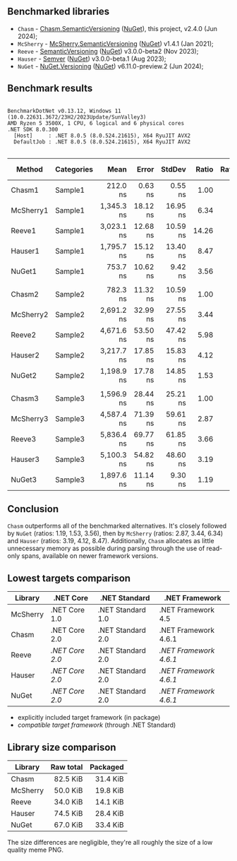 
## Benchmarked libraries

- `Chasm` - [Chasm.SemanticVersioning](https://github.com/Chasmical/Chasm/tree/main/Chasm.SemanticVersioning#readme) ([NuGet](https://www.nuget.org/packages/Chasm.SemanticVersioning)), this project, v2.4.0 (Jun 2024);
- `McSherry` - [McSherry.SemanticVersioning](https://github.com/McSherry/McSherry.SemanticVersioning) ([NuGet](https://www.nuget.org/packages/McSherry.SemanticVersioning)) v1.4.1 (Jan 2021);
- `Reeve` - [SemanticVersioning](https://github.com/adamreeve/semver.net) ([NuGet](https://www.nuget.org/packages/SemanticVersioning)) v3.0.0-beta2 (Nov 2023);
- `Hauser` - [Semver](https://github.com/maxhauser/semver) ([NuGet](https://www.nuget.org/packages/Semver)) v3.0.0-beta.1 (Aug 2023);
- `NuGet` - [NuGet.Versioning](https://github.com/NuGet/NuGet.Client/tree/dev/src/NuGet.Core/NuGet.Versioning) ([NuGet](https://www.nuget.org/packages/NuGet.Versioning)) v6.11.0-preview.2 (Jun 2024);



## Benchmark results

```

BenchmarkDotNet v0.13.12, Windows 11 (10.0.22631.3672/23H2/2023Update/SunValley3)
AMD Ryzen 5 3500X, 1 CPU, 6 logical and 6 physical cores
.NET SDK 8.0.300
  [Host]     : .NET 8.0.5 (8.0.524.21615), X64 RyuJIT AVX2
  DefaultJob : .NET 8.0.5 (8.0.524.21615), X64 RyuJIT AVX2


```
| Method    | Categories | Mean       | Error    | StdDev   | Ratio | RatioSD | Gen0   | Allocated | Alloc Ratio |
|---------- |----------- |-----------:|---------:|---------:|------:|--------:|-------:|----------:|------------:|
| Chasm1    | Sample1    |   212.0 ns |  0.63 ns |  0.55 ns |  1.00 |    0.00 | 0.0381 |     320 B |        1.00 |
| McSherry1 | Sample1    | 1,345.3 ns | 18.12 ns | 16.95 ns |  6.34 |    0.08 | 0.3986 |    3344 B |       10.45 |
| Reeve1    | Sample1    | 3,023.1 ns | 12.68 ns | 10.59 ns | 14.26 |    0.06 | 0.6523 |    5464 B |       17.07 |
| Hauser1   | Sample1    | 1,795.7 ns | 15.12 ns | 13.40 ns |  8.47 |    0.07 | 0.3414 |    2864 B |        8.95 |
| NuGet1    | Sample1    |   753.7 ns | 10.62 ns |  9.42 ns |  3.56 |    0.04 | 0.1650 |    1384 B |        4.33 |
|           |            |            |          |          |       |         |        |           |             |
| Chasm2    | Sample2    |   782.3 ns | 11.32 ns | 10.59 ns |  1.00 |    0.00 | 0.1802 |    1512 B |        1.00 |
| McSherry2 | Sample2    | 2,691.2 ns | 32.99 ns | 27.55 ns |  3.44 |    0.04 | 0.6104 |    5136 B |        3.40 |
| Reeve2    | Sample2    | 4,671.6 ns | 53.50 ns | 47.42 ns |  5.98 |    0.07 | 1.0147 |    8536 B |        5.65 |
| Hauser2   | Sample2    | 3,217.7 ns | 17.85 ns | 15.83 ns |  4.12 |    0.07 | 0.6409 |    5368 B |        3.55 |
| NuGet2    | Sample2    | 1,198.9 ns | 17.78 ns | 14.85 ns |  1.53 |    0.02 | 0.3109 |    2616 B |        1.73 |
|           |            |            |          |          |       |         |        |           |             |
| Chasm3    | Sample3    | 1,596.9 ns | 28.44 ns | 25.21 ns |  1.00 |    0.00 | 0.3662 |    3064 B |        1.00 |
| McSherry3 | Sample3    | 4,587.4 ns | 71.39 ns | 59.61 ns |  2.87 |    0.06 | 0.9537 |    8032 B |        2.62 |
| Reeve3    | Sample3    | 5,836.4 ns | 69.77 ns | 61.85 ns |  3.66 |    0.07 | 1.1520 |    9672 B |        3.16 |
| Hauser3   | Sample3    | 5,100.3 ns | 54.82 ns | 48.60 ns |  3.19 |    0.06 | 0.9003 |    7592 B |        2.48 |
| NuGet3    | Sample3    | 1,897.6 ns | 11.14 ns |  9.30 ns |  1.19 |    0.02 | 0.4864 |    4072 B |        1.33 |



## Conclusion

`Chasm` outperforms all of the benchmarked alternatives. It's closely followed by `NuGet` (ratios: 1.19, 1.53, 3.56), then by `McSherry` (ratios: 2.87, 3.44, 6.34) and `Hauser` (ratios: 3.19, 4.12, 8.47). Additionally, `Chasm` allocates as little unnecessary memory as possible during parsing through the use of read-only spans, available on newer framework versions.



## Lowest targets comparison

| Library    | .NET Core       | .NET Standard       | .NET Framework         |
|------------|-----------------|---------------------|------------------------|
| McSherry   | .NET Core 1.0   | .NET Standard 1.0   | .NET Framework 4.5     |
| Chasm      | .NET Core 2.0   | .NET Standard 2.0   | .NET Framework 4.6.1   |
| Reeve      | *.NET Core 2.0* | .NET Standard 2.0   | *.NET Framework 4.6.1* |
| Hauser     | *.NET Core 2.0* | .NET Standard 2.0   | *.NET Framework 4.6.1* |
| NuGet      | *.NET Core 2.0* | .NET Standard 2.0   | *.NET Framework 4.6.1* |

- explicitly included target framework (in package)
- *compatible target framework* (through .NET Standard)



## Library size comparison

| Library    | Raw total |  Packaged |
|------------|----------:|----------:|
| Chasm      |  82.5 KiB |  31.4 KiB |
| McSherry   |  50.0 KiB |  19.8 KiB |
| Reeve      |  34.0 KiB |  14.1 KiB |
| Hauser     |  74.5 KiB |  28.4 KiB |
| NuGet      |  67.0 KiB |  33.4 KiB |

The size differences are negligible, they're all roughly the size of a low quality meme PNG.


